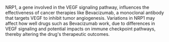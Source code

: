 NRP1, a gene involved in the VEGF signaling pathway, influences the effectiveness of cancer therapies like Bevacizumab, a monoclonal antibody that targets VEGF to inhibit tumor angiogenesis. Variations in NRP1 may affect how well drugs such as Bevacizumab work, due to differences in VEGF signaling and potential impacts on immune checkpoint pathways, thereby altering the drug's therapeutic outcomes.